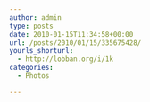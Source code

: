 ```yaml
---
author: admin
type: posts
date: 2010-01-15T11:34:58+00:00
url: /posts/2010/01/15/335675428/
yourls_shorturl:
  - http://lobban.org/i/1k
categories:
  - Photos

---
```

<div class="figure">
  <img src="http://andy.lobban.org/photo/1280/335675428/1/tumblr_kwadiaifHG1qzrl7b" alt="" />
</div>